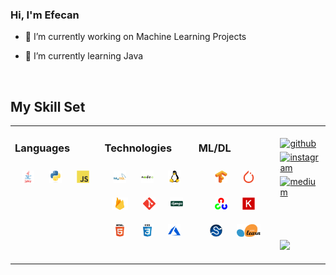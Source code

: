 <div align="center">
</div>  
  

### <div>Hi, I'm Efecan</div>  
  

- 🔭 I’m currently working on Machine Learning Projects
  

- 🌱 I’m currently learning Java
  
<br/>  


## My Skill Set  
<table><tr><td valign="top" width="33%">



### Languages  
<div align="center">  
<a href="https://www.java.com/" target="_blank"><img style="margin: 10px" src="images/java.svg" alt="Java" height="20" /></a>  
<a href="https://www.python.org/" target="_blank"><img style="margin: 10px" src="images/python.svg" alt="Python" height="20" /></a>  
<a href="https://www.javascript.com/" target="_blank"><img style="margin: 10px" src="images/js.svg" alt="JavaScript" height="20" /></a>  
</div>

</td><td valign="top" width="33%">



### Technologies  
<div align="center">  
<a href="https://www.mysql.com/" target="_blank"><img style="margin: 10px" src="images/mysql.svg" alt="MySQL" height="20" /></a>  
<a href="https://nodejs.org/" target="_blank"><img style="margin: 10px" src="images/nodejs.svg" alt="Node.js" height="20" /></a>  
<a href="https://www.linux.org/" target="_blank"><img style="margin: 10px" src="images/linux.svg" alt="Linux" height="20" /></a>  
<a href="https://firebase.google.com/" target="_blank"><img style="margin: 10px" src="images/firebase.png" alt="Firebase" height="20" /></a>  
<a href="https://github.com/" target="_blank"><img style="margin: 10px" src="images/git.svg" alt="Git" height="20" /></a>  
<a href="https://www.djangoproject.com/" target="_blank"><img style="margin: 10px" src="images/django.svg" alt="Django" height="20" /></a>  
<a href="https://en.wikipedia.org/wiki/HTML5" target="_blank"><img style="margin: 10px" src="images/html.svg" alt="HTML5" height="20" /></a>  
<a href="https://www.w3schools.com/css/" target="_blank"><img style="margin: 10px" src="images/css.svg" alt="CSS3" height="20" /></a>  
<a href="https://azure.microsoft.com/en-in/" target="_blank"><img style="margin: 10px" src="images/azure.svg" alt="Azure" height="20" /></a>  
</div>

</td><td valign="top" width="33%">



### ML/DL  
<div align="center">  
<a href="https://www.tensorflow.org/" target="_blank"><img style="margin: 10px" src="images/tensorflow.svg" alt="TensorFlow" height="20" /></a>  
<a href="https://pytorch.org/" target="_blank"><img style="margin: 10px" src="images/keras.svg" alt="pytorch" height="20" /></a>  
<a href="https://opencv.org/" target="_blank"><img style="margin: 10px" src="images/opencv.svg" alt="OpenCV" height="20" /></a>  
<a href="https://keras.io/" target="_blank"><img style="margin: 10px" src="images/keras.png" alt="Keras" height="20" /></a>  
<a href="https://scipy.org/" target="_blank"><img style="margin: 10px" src="images/1200px-SCIPY_2.svg.png" alt="Scipy" height="20" /></a>  
  <a href="https://scikit-learn.org/stable/" target="_blank"><img style="margin: 10px" src="images/sci.png" alt="Scikit" height="20" /></a>  
</td><td valign="top" width="33%">
</div>
  <br>
  <div>
<a href="https://github.com/efecanxrd" target="_blank">
<img src=https://img.shields.io/badge/github-%2324292e.svg?&style=for-the-badge&logo=github&logoColor=white alt=github style="margin-bottom: 5px;" />
</a>
<a href="https://instagram.com/efecanxrd" target="_blank">
<img src=https://img.shields.io/badge/instagram-%23000000.svg?&style=for-the-badge&logo=instagram&logoColor=white alt=instagram style="margin-bottom: 5px;" />
</a>
<a href="https://efecanxrd.medium.com" target="_blank">
<img src=https://img.shields.io/badge/medium-%23292929.svg?&style=for-the-badge&logo=medium&logoColor=white alt=medium style="margin-bottom: 5px;" />
</a>  
</div>  
  

<br/>  



## 
  

<br/>  



<div align="left">
<img src="https://komarev.com/ghpvc/?username=efecanxrd&&style=flat-square" align="left" />
</div>  
  

<br/>  

<div align="center"></div>
<br />
